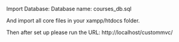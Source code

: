 Import Database: Database name: courses_db.sql

And import all core files in your xampp/htdocs folder.

Then after set up please run the URL: http://localhost/custommvc/
